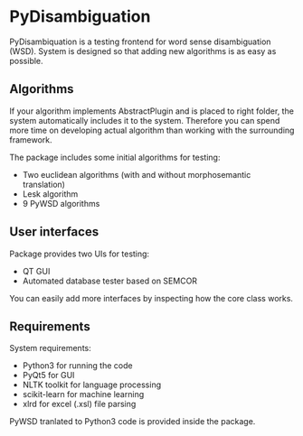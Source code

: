 # PyDisambiguation

PyDisambiquation is a testing frontend for word sense disambiguation (WSD). System is designed so that adding new algorithms is as easy as possible. 

## Algorithms

If your algorithm implements AbstractPlugin and is placed to right folder, the system automatically includes it to the system. Therefore you can spend more time on developing actual algorithm than working with the surrounding framework.

The package includes some initial algorithms for testing:
- Two euclidean algorithms (with and without morphosemantic translation)
- Lesk algorithm
- 9 PyWSD algorithms

## User interfaces

Package provides two UIs for testing:
- QT GUI
- Automated database tester based on SEMCOR

You can easily add more interfaces by inspecting how the core class works.

## Requirements

System requirements:
- Python3 for running the code
- PyQt5 for GUI
- NLTK toolkit for language processing
- scikit-learn for machine learning
- xlrd for excel (.xsl) file parsing

PyWSD tranlated to Python3 code is provided inside the package.

